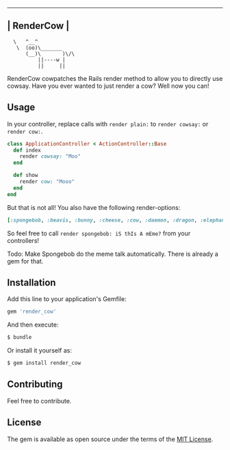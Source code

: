 _____ 
| RenderCow |
 ----- 
      \   ^__^
       \  (oo)\_______
          (__)\       )\/\
              ||----w |
              ||     ||

RenderCow cowpatches the Rails render method to allow you to directly use cowsay. 
Have you ever wanted to just render a cow?
Well now you can!


## Usage

In your controller, replace calls with `render plain:` to `render cowsay:` or `render cow:`.

```ruby
class ApplicationController < ActionController::Base
  def index
    render cowsay: "Moo"
  end

  def show
    render cow: "Mooo"
  end
end
```

But that is not all! 
You also have the following render-options: 
```ruby
[:spongebob, :beavis, :bunny, :cheese, :cow, :daemon, :dragon, :elephant, :frogs, :ghostbusters, :kitty, :koala, :moose, :ren, :sheep, :stegosaurus, :stimpy, :turkey, :turtle, :tux]
```

So feel free to call `render spongebob: iS thIs A mEme?` from your controllers!

Todo: 
Make Spongebob do the meme talk automatically. 
There is already a gem for that. 

## Installation
Add this line to your application's Gemfile:

```ruby
gem 'render_cow'
```

And then execute:
```bash
$ bundle
```

Or install it yourself as:
```bash
$ gem install render_cow
```

## Contributing
Feel free to contribute. 

## License
The gem is available as open source under the terms of the [MIT License](https://opensource.org/licenses/MIT).
